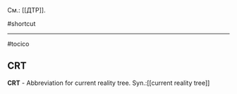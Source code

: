См.: [[ДТР]].

#shortcut




<hr/>

#tocico

## CRT

<b>CRT</b> - Abbreviation for current reality tree. 
Syn.:[[current reality tree]]


